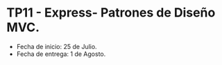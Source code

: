# TP11 - Express- Patrones de Diseño MVC.
- Fecha de inicio:  25 de Julio.
- Fecha de entrega:  1 de Agosto.